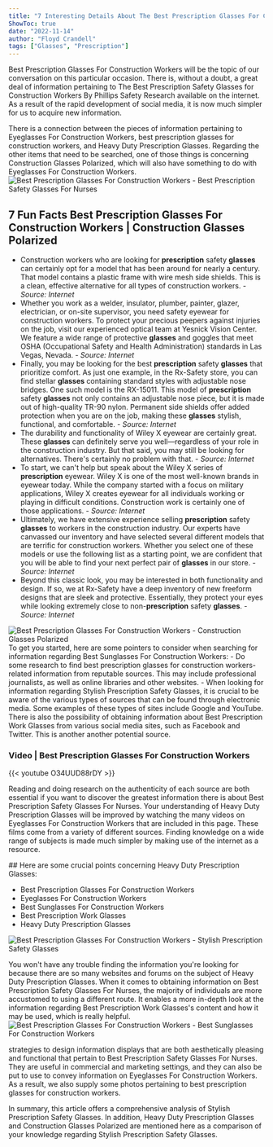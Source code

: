 ```yaml
---
title: "7 Interesting Details About The Best Prescription Glasses For Construction Workers"
ShowToc: true 
date: "2022-11-14"
author: "Floyd Crandell" 
tags: ["Glasses", "Prescription"]
---
```


Best Prescription Glasses For Construction Workers will be the topic of our conversation on this particular occasion. There is, without a doubt, a great deal of information pertaining to The Best Prescription Safety Glasses for Construction Workers By Phillips Safety Research available on the internet. As a result of the rapid development of social media, it is now much simpler for us to acquire new information.

There is a connection between the pieces of information pertaining to Eyeglasses For Construction Workers, best prescription glasses for construction workers, and Heavy Duty Prescription Glasses. Regarding the other items that need to be searched, one of those things is concerning Construction Glasses Polarized, which will also have something to do with Eyeglasses For Construction Workers.
<img loading="lazy" src="https://images-na.ssl-images-amazon.com/images/I/41rw3BqDy-L.jpg" onerror="this.onerror=null;this.src='https://blogger.googleusercontent.com/img/a/AVvXsEhe7F7TRXHtjiKvHb5vS7DmnxvpHiDyoYyYvm1nHB3Qp2_w3BnM6A2eq4v7FYxCC9bfZt3a9vIMtAYEKUiaDQbHMg-ViyGmRIj39MLp0bGFfgfYw1Dc9q_H-T0wiTm3l0Uq42dETrN9eC8aGJ9_IORZsxST1AcLR7np1koOfcc7tnHa4S8Mwz_xD9d0=s16000';" alt="Best Prescription Glasses For Construction Workers - Best Prescription Safety Glasses For Nurses" >

## 7 Fun Facts Best Prescription Glasses For Construction Workers | Construction Glasses Polarized
-   Construction workers who are looking for **prescription** safety **glasses** can certainly opt for a model that has been around for nearly a century. That model contains a plastic frame with wire mesh side shields. This is a clean, effective alternative for all types of construction workers. - <cite>Source: Internet</cite>
-   Whether you work as a welder, insulator, plumber, painter, glazer, electrician, or on-site supervisor, you need safety eyewear for construction workers. To protect your precious peepers against injuries on the job, visit our experienced optical team at Yesnick Vision Center. We feature a wide range of protective **glasses** and goggles that meet OSHA (Occupational Safety and Health Administration) standards in Las Vegas, Nevada. - <cite>Source: Internet</cite>
-   Finally, you may be looking for the best **prescription** safety **glasses** that prioritize comfort. As just one example, in the Rx-Safety store, you can find stellar **glasses** containing standard styles with adjustable nose bridges. One such model is the RX-15011. This model of **prescription** safety **glasses** not only contains an adjustable nose piece, but it is made out of high-quality TR-90 nylon. Permanent side shields offer added protection when you are on the job, making these **glasses** stylish, functional, and comfortable. - <cite>Source: Internet</cite>
-   The durability and functionality of Wiley X eyewear are certainly great. These **glasses** can definitely serve you well—regardless of your role in the construction industry. But that said, you may still be looking for alternatives. There's certainly no problem with that. - <cite>Source: Internet</cite>
-   To start, we can't help but speak about the Wiley X series of **prescription** eyewear. Wiley X is one of the most well-known brands in eyewear today. While the company started with a focus on military applications, Wiley X creates eyewear for all individuals working or playing in difficult conditions. Construction work is certainly one of those applications. - <cite>Source: Internet</cite>
-   Ultimately, we have extensive experience selling **prescription** safety **glasses** to workers in the construction industry. Our experts have canvassed our inventory and have selected several different models that are terrific for construction workers. Whether you select one of these models or use the following list as a starting point, we are confident that you will be able to find your next perfect pair of **glasses** in our store. - <cite>Source: Internet</cite>
-   Beyond this classic look, you may be interested in both functionality and design. If so, we at Rx-Safety have a deep inventory of new freeform designs that are sleek and protective. Essentially, they protect your eyes while looking extremely close to non-**prescription** safety **glasses**. - <cite>Source: Internet</cite>


<img loading="lazy" src="https://venturebeat.com/wp-content/uploads/2018/05/2018052517075800-e7260330e4b7d47c63ff99ba9689d77c.jpg" onerror="this.onerror=null;this.src='https://blogger.googleusercontent.com/img/a/AVvXsEhe7F7TRXHtjiKvHb5vS7DmnxvpHiDyoYyYvm1nHB3Qp2_w3BnM6A2eq4v7FYxCC9bfZt3a9vIMtAYEKUiaDQbHMg-ViyGmRIj39MLp0bGFfgfYw1Dc9q_H-T0wiTm3l0Uq42dETrN9eC8aGJ9_IORZsxST1AcLR7np1koOfcc7tnHa4S8Mwz_xD9d0=s16000';" alt="Best Prescription Glasses For Construction Workers - Construction Glasses Polarized" >
To get you started, here are some pointers to consider when searching for information regarding Best Sunglasses For Construction Workers:
- Do some research to find best prescription glasses for construction workers-related information from reputable sources. This may include professional journalists, as well as online libraries and other websites.
- When looking for information regarding Stylish Prescription Safety Glasses, it is crucial to be aware of the various types of sources that can be found through electronic media. Some examples of these types of sites include Google and YouTube. There is also the possibility of obtaining information about Best Prescription Work Glasses from various social media sites, such as Facebook and Twitter. This is another another potential source.

### Video | Best Prescription Glasses For Construction Workers
{{< youtube O34UUD88rDY >}} 


Reading and doing research on the authenticity of each source are both essential if you want to discover the greatest information there is about Best Prescription Safety Glasses For Nurses.
Your understanding of Heavy Duty Prescription Glasses will be improved by watching the many videos on Eyeglasses For Construction Workers that are included in this page. These films come from a variety of different sources. Finding knowledge on a wide range of subjects is made much simpler by making use of the internet as a resource.
<script async="async" data-cfasync="false" src="//normallydemandedalter.com/fe63df3c5408708b15d8dc3d9b206b31/invoke.js"></script>
<div id="container-fe63df3c5408708b15d8dc3d9b206b31"></div>
## Here are some crucial points concerning Heavy Duty Prescription Glasses:

- Best Prescription Glasses For Construction Workers
- Eyeglasses For Construction Workers
- Best Sunglasses For Construction Workers
- Best Prescription Work Glasses
- Heavy Duty Prescription Glasses

 <img loading="lazy" src="https://www.andrewkingoptician.co.uk/wp-content/uploads/2020/06/work-glasses.jpg" onerror="this.onerror=null;this.src='https://blogger.googleusercontent.com/img/a/AVvXsEhe7F7TRXHtjiKvHb5vS7DmnxvpHiDyoYyYvm1nHB3Qp2_w3BnM6A2eq4v7FYxCC9bfZt3a9vIMtAYEKUiaDQbHMg-ViyGmRIj39MLp0bGFfgfYw1Dc9q_H-T0wiTm3l0Uq42dETrN9eC8aGJ9_IORZsxST1AcLR7np1koOfcc7tnHa4S8Mwz_xD9d0=s16000';" alt="Best Prescription Glasses For Construction Workers - Stylish Prescription Safety Glasses" >

You won't have any trouble finding the information you're looking for because there are so many websites and forums on the subject of Heavy Duty Prescription Glasses.
When it comes to obtaining information on Best Prescription Safety Glasses For Nurses, the majority of individuals are more accustomed to using a different route. It enables a more in-depth look at the information regarding Best Prescription Work Glasses's content and how it may be used, which is really helpful.
<img loading="lazy" src="https://sc02.alicdn.com/kf/HTB1OTSAafvsK1Rjy0Fiq6zwtXXaB/200621620/HTB1OTSAafvsK1Rjy0Fiq6zwtXXaB.jpg" onerror="this.onerror=null;this.src='https://blogger.googleusercontent.com/img/a/AVvXsEhe7F7TRXHtjiKvHb5vS7DmnxvpHiDyoYyYvm1nHB3Qp2_w3BnM6A2eq4v7FYxCC9bfZt3a9vIMtAYEKUiaDQbHMg-ViyGmRIj39MLp0bGFfgfYw1Dc9q_H-T0wiTm3l0Uq42dETrN9eC8aGJ9_IORZsxST1AcLR7np1koOfcc7tnHa4S8Mwz_xD9d0=s16000';" alt="Best Prescription Glasses For Construction Workers - Best Sunglasses For Construction Workers" >

strategies to design information displays that are both aesthetically pleasing and functional that pertain to Best Prescription Safety Glasses For Nurses. They are useful in commercial and marketing settings, and they can also be put to use to convey information on Eyeglasses For Construction Workers. As a result, we also supply some photos pertaining to best prescription glasses for construction workers.

In summary, this article offers a comprehensive analysis of Stylish Prescription Safety Glasses. In addition, Heavy Duty Prescription Glasses and Construction Glasses Polarized are mentioned here as a comparison of your knowledge regarding Stylish Prescription Safety Glasses.

	

